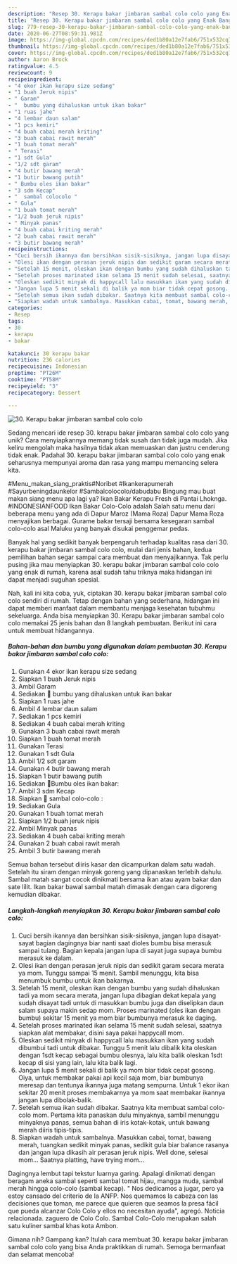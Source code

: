 ```yaml
---
description: "Resep 30. Kerapu bakar jimbaran sambal colo colo yang Enak Banget"
title: "Resep 30. Kerapu bakar jimbaran sambal colo colo yang Enak Banget"
slug: 779-resep-30-kerapu-bakar-jimbaran-sambal-colo-colo-yang-enak-banget
date: 2020-06-27T08:59:31.981Z
image: https://img-global.cpcdn.com/recipes/ded1b80a12e7fab6/751x532cq70/30-kerapu-bakar-jimbaran-sambal-colo-colo-foto-resep-utama.jpg
thumbnail: https://img-global.cpcdn.com/recipes/ded1b80a12e7fab6/751x532cq70/30-kerapu-bakar-jimbaran-sambal-colo-colo-foto-resep-utama.jpg
cover: https://img-global.cpcdn.com/recipes/ded1b80a12e7fab6/751x532cq70/30-kerapu-bakar-jimbaran-sambal-colo-colo-foto-resep-utama.jpg
author: Aaron Brock
ratingvalue: 4.5
reviewcount: 9
recipeingredient:
- "4 ekor ikan kerapu size sedang"
- "1 buah Jeruk nipis"
- " Garam"
- "  bumbu yang dihaluskan untuk ikan bakar"
- "1 ruas jahe"
- "4 lembar daun salam"
- "1 pcs kemiri"
- "4 buah cabai merah kriting"
- "3 buah cabai rawit merah"
- "1 buah tomat merah"
- " Terasi"
- "1 sdt Gula"
- "1/2 sdt garam"
- "4 butir bawang merah"
- "1 butir bawang putih"
- " Bumbu oles ikan bakar"
- "3 sdm Kecap"
- "  sambal colocolo "
- " Gula"
- "1 buah tomat merah"
- "1/2 buah jeruk nipis"
- " Minyak panas"
- "4 buah cabai kriting merah"
- "2 buah cabai rawit merah"
- "3 butir bawang merah"
recipeinstructions:
- "Cuci bersih ikannya dan bersihkan sisik-sisiknya, jangan lupa disayat-sayat bagian dagingnya biar nanti saat dioles bumbu bisa merasuk sampai tulang. Bagian kepala jangan lupa di sayat juga supaya bumbu merasuk ke dalam."
- "Olesi ikan dengan perasan jeruk nipis dan sedikit garam secara merata ya mom. Tunggu sampai 15 menit. Sambil menunggu, kita bisa menumbuk bumbu untuk ikan bakarnya."
- "Setelah 15 menit, oleskan ikan dengan bumbu yang sudah dihaluskan tadi ya mom secara merata, jangan lupa dibagian dekat kepala yang sudah disayat tadi untuk di masukkan bumbu juga dan diselipkan daun salam supaya makin sedap mom. Proses marinated (oles ikan dengan bumbu) sekitar 15 menit ya mom biar bumbunya merasuk ke daging."
- "Setelah proses marinated ikan selama 15 menit sudah selesai, saatnya siapkan alat membakar, disini saya pakai happycall mom."
- "Oleskan sedikit minyak di happycall lalu masukkan ikan yang sudah dibumbui tadi untuk dibakar. Tunggu 5 menit lalu dibalik kita oleskan dengan 1sdt kecap sebagai bumbu olesnya, lalu kita balik oleskan 1sdt kecap di sisi yang lain, lalu kita balik lagi."
- "Jangan lupa 5 menit sekali di balik ya mom biar tidak cepat gosong. Oiya, untuk membakar pakai api kecil saja mom, biar bumbunya meresap dan tentunya ikannya juga matang sempurna. Untuk 1 ekor ikan sekitar 20 menit proses membakarnya ya mom saat membakar ikannya jangan lupa dibolak-balik."
- "Setelah semua ikan sudah dibakar. Saatnya kita membuat sambal colo-colo mom. Pertama kita panaskan dulu minyaknya, sambil menunggu minyaknya panas, semua bahan di iris kotak-kotak, untuk bawang merah diiris tipis-tipis."
- "Siapkan wadah untuk sambalnya. Masukkan cabai, tomat, bawang merah, tuangkan sedikit minyak panas, sedikit gula biar balance rasanya dan jangan lupa dikasih air perasan jeruk nipis. Well done, selesai mom... Saatnya platting, have trying mom..."
categories:
- Resep
tags:
- 30
- kerapu
- bakar

katakunci: 30 kerapu bakar 
nutrition: 236 calories
recipecuisine: Indonesian
preptime: "PT26M"
cooktime: "PT58M"
recipeyield: "3"
recipecategory: Dessert

---
```



![30. Kerapu bakar jimbaran sambal colo colo](https://img-global.cpcdn.com/recipes/ded1b80a12e7fab6/751x532cq70/30-kerapu-bakar-jimbaran-sambal-colo-colo-foto-resep-utama.jpg)

Sedang mencari ide resep 30. kerapu bakar jimbaran sambal colo colo yang unik? Cara menyiapkannya memang tidak susah dan tidak juga mudah. Jika keliru mengolah maka hasilnya tidak akan memuaskan dan justru cenderung tidak enak. Padahal 30. kerapu bakar jimbaran sambal colo colo yang enak seharusnya mempunyai aroma dan rasa yang mampu memancing selera kita.

#Menu_makan_siang_praktis#Noribet #Ikankerapumerah #Sayurbeningdaunkelor #Sambalcolocolo/dabudabu Bingung mau buat makan siang menu apa lagi ya? Ikan Bakar Kerapu Fresh di Pantai Lhoknga. #INDONESIANFOOD Ikan Bakar Colo-Colo adalah Salah satu menu dari beberapa menu yang ada di Dapur Maroz (Mama Roza) Dapur Mama Roza menyajikan berbagai. Gurame bakar tersaji bersama kesegaran sambal colo-colo asal Maluku yang banyak disukai penggemar pedas.

Banyak hal yang sedikit banyak berpengaruh terhadap kualitas rasa dari 30. kerapu bakar jimbaran sambal colo colo, mulai dari jenis bahan, kedua pemilihan bahan segar sampai cara membuat dan menyajikannya. Tak perlu pusing jika mau menyiapkan 30. kerapu bakar jimbaran sambal colo colo yang enak di rumah, karena asal sudah tahu triknya maka hidangan ini dapat menjadi suguhan spesial.


Nah, kali ini kita coba, yuk, ciptakan 30. kerapu bakar jimbaran sambal colo colo sendiri di rumah. Tetap dengan bahan yang sederhana, hidangan ini dapat memberi manfaat dalam membantu menjaga kesehatan tubuhmu sekeluarga. Anda bisa menyiapkan 30. Kerapu bakar jimbaran sambal colo colo memakai 25 jenis bahan dan 8 langkah pembuatan. Berikut ini cara untuk membuat hidangannya.

<!--inarticleads1-->

##### Bahan-bahan dan bumbu yang digunakan dalam pembuatan 30. Kerapu bakar jimbaran sambal colo colo:

1. Gunakan 4 ekor ikan kerapu size sedang
1. Siapkan 1 buah Jeruk nipis
1. Ambil  Garam
1. Sediakan  🌰 bumbu yang dihaluskan untuk ikan bakar
1. Siapkan 1 ruas jahe
1. Ambil 4 lembar daun salam
1. Sediakan 1 pcs kemiri
1. Sediakan 4 buah cabai merah kriting
1. Gunakan 3 buah cabai rawit merah
1. Siapkan 1 buah tomat merah
1. Gunakan  Terasi
1. Gunakan 1 sdt Gula
1. Ambil 1/2 sdt garam
1. Gunakan 4 butir bawang merah
1. Siapkan 1 butir bawang putih
1. Sediakan  🍯Bumbu oles ikan bakar:
1. Ambil 3 sdm Kecap
1. Siapkan  🔪 sambal colo-colo :
1. Sediakan  Gula
1. Gunakan 1 buah tomat merah
1. Siapkan 1/2 buah jeruk nipis
1. Ambil  Minyak panas
1. Sediakan 4 buah cabai kriting merah
1. Gunakan 2 buah cabai rawit merah
1. Ambil 3 butir bawang merah


Semua bahan tersebut diiris kasar dan dicampurkan dalam satu wadah. Setelah itu siram dengan minyak goreng yang dipanaskan terlebih dahulu. Sambal matah sangat cocok dinikmati bersama ikan atau ayam bakar dan sate lilit. Ikan bakar bawal sambal matah dimasak dengan cara digoreng kemudian dibakar. 

<!--inarticleads2-->

##### Langkah-langkah menyiapkan 30. Kerapu bakar jimbaran sambal colo colo:

1. Cuci bersih ikannya dan bersihkan sisik-sisiknya, jangan lupa disayat-sayat bagian dagingnya biar nanti saat dioles bumbu bisa merasuk sampai tulang. Bagian kepala jangan lupa di sayat juga supaya bumbu merasuk ke dalam.
1. Olesi ikan dengan perasan jeruk nipis dan sedikit garam secara merata ya mom. Tunggu sampai 15 menit. Sambil menunggu, kita bisa menumbuk bumbu untuk ikan bakarnya.
1. Setelah 15 menit, oleskan ikan dengan bumbu yang sudah dihaluskan tadi ya mom secara merata, jangan lupa dibagian dekat kepala yang sudah disayat tadi untuk di masukkan bumbu juga dan diselipkan daun salam supaya makin sedap mom. Proses marinated (oles ikan dengan bumbu) sekitar 15 menit ya mom biar bumbunya merasuk ke daging.
1. Setelah proses marinated ikan selama 15 menit sudah selesai, saatnya siapkan alat membakar, disini saya pakai happycall mom.
1. Oleskan sedikit minyak di happycall lalu masukkan ikan yang sudah dibumbui tadi untuk dibakar. Tunggu 5 menit lalu dibalik kita oleskan dengan 1sdt kecap sebagai bumbu olesnya, lalu kita balik oleskan 1sdt kecap di sisi yang lain, lalu kita balik lagi.
1. Jangan lupa 5 menit sekali di balik ya mom biar tidak cepat gosong. Oiya, untuk membakar pakai api kecil saja mom, biar bumbunya meresap dan tentunya ikannya juga matang sempurna. Untuk 1 ekor ikan sekitar 20 menit proses membakarnya ya mom saat membakar ikannya jangan lupa dibolak-balik.
1. Setelah semua ikan sudah dibakar. Saatnya kita membuat sambal colo-colo mom. Pertama kita panaskan dulu minyaknya, sambil menunggu minyaknya panas, semua bahan di iris kotak-kotak, untuk bawang merah diiris tipis-tipis.
1. Siapkan wadah untuk sambalnya. Masukkan cabai, tomat, bawang merah, tuangkan sedikit minyak panas, sedikit gula biar balance rasanya dan jangan lupa dikasih air perasan jeruk nipis. Well done, selesai mom... Saatnya platting, have trying mom...


Dagingnya lembut tapi tekstur luarnya garing. Apalagi dinikmati dengan beragam aneka sambal seperti sambal tomat hijau, mangga muda, sambal merah hingga colo-colo (sambal kecap). &#34; Nos dedicamos a jugar, pero ya estoy cansado del criterio de la ANFP. Nos quemamos la cabeza con las decisiones que toman, me parece que quieren que seamos la presa fácil que pueda alcanzar Colo Colo y ellos no necesitan ayuda&#34;, agregó. Noticia relacionada. zaguero de Colo Colo. Sambal Colo-Colo merupakan salah satu kuliner sambal khas kota Ambon. 

Gimana nih? Gampang kan? Itulah cara membuat 30. kerapu bakar jimbaran sambal colo colo yang bisa Anda praktikkan di rumah. Semoga bermanfaat dan selamat mencoba!

